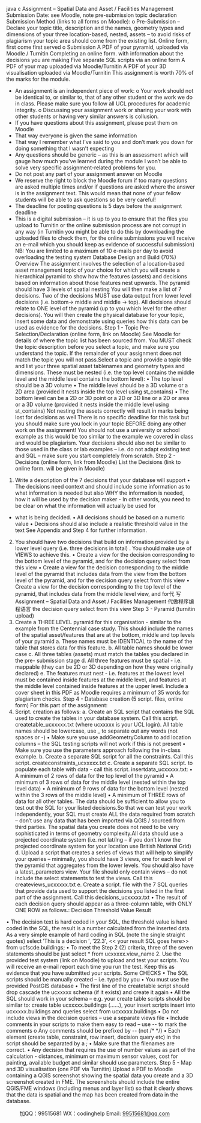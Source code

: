 java c
Assignment – Spatial Data and Asset / Facilities Management 
Submission Date: see Moodle, note pre-submission topic declaration 
Submission Method (links to all forms on Moodle): 
o Pre-Submission – 
Declare your topic title, description and the names, geometry types and dimensions of your three location-based, nested, assets 
– to avoid risks of plagiarism your topic area should come from the existing list.    Online form, first come first served 
o Submission 
A PDF of your pyramid, uploaded via Moodle / Turnitin 
Completing an online form. with information about the decisions you are making 
Five separate SQL scripts via an online form 
A PDF of your map uploaded via Moodle/Turnitin 
A PDF of your 3D visualisation uploaded via Moodle/Turnitin 
This assignment is worth 70% of the marks for the module. 
- An assignment is an independent piece of work: 
o Your work should not be identical to, or similar to, that of any other 
student or the work we do in class. Please make sure you follow all UCL procedures for academic integrity. 
o Discussing your assignment work or sharing your work with other students or having very similar answers is collusion. 
- If you have questions about this assignment, please post them on Moodle 
- That way everyone is given the same information 
- That way I remember what I’ve said to you and don’t mark you down for doing something that I wasn’t expecting 
- Any questions should be generic – as this is an assessment which will gauge how much you’ve learned during the module I won’t be able to solve very specific assignment-related problems for you. 
- Do not post any part of your assignment answer on Moodle 
- We reserve the right to block the Moodle forum if too many questions are 
asked multiple times and/or if questions are asked where the answer is in the assignment text.    This would mean that none of your fellow students will be able to ask questions so be very careful! 
-  The deadline for posting questions is 5 days before the assignment deadline 
- This is a digital submission – it is up to you to ensure that the files you upload to Turnitin or the online submission process are not corrupt in any way (in Turnitin 
you might be able to do this by downloading the uploaded files to check them, for the online submissions you will receive an e-mail which you should keep as 
evidence of successful submission) 
NB: You are limited to a maximum of 10 e-mails per day to avoid overloading the testing system
Database Design and Build (70%) 
Overview The assignment involves   the selection of a location-based asset management topic of   your choice for which you will create   a   hierarchical   pyramid   to show   how   the   features   (assets) and decisions based on information about those   features   nest   upwards.
The pyramid should have 3 levels of spatial nesting You   will   then   make   a   list   of   7 decisions.   Two   of   the   decisions   MUST   use   data   output   from   lower   level   decisions   (i.e.   bottom->   middle   and   middle   ->   top).       All   decisions   should relate to ONE level of the pyramid (up to   you which level for the other decisions).
You   will    then    create    the    physical    database      for    your    topic,    insert    some    data    and   demonstrate using queries   how this data can   be   used as evidence for the decisions.
Step 1 - Topic Pre-Selection/Declaration (online form, link on Moodle) 
See Moodle for details of where the topic   list   has   been   sourced   from.
You MUST check the topic description before you select a topic, and make sure you understand the topic. If the remainder of your assignment does not match the topic you will not pass.Select a topic and provide a topic title and   list your three   spatial   asset   tablenames   and   geometry types and dimensions.       These must be nested   (i.e. the top   level contains the   middle   level and the middle   level contains   the   bottom   level):
•         The top   level should   be a   3D volume
•         The   middle   level   should   be   a   3D   volume   or   a   2D   area   (provided   it   nests   inside the top   level   using st_contains)
•         The bottom level can be a 2D or 3D point   or a 2D   or   3D   line   or   a   2D or   area   or a 3D   volume (provided it nests inside the middle level using st_contains)
Not   nesting the assets correctly will   result   in marks   being   lost for   decisions   as   well
There is no specific deadline for this task but you should make sure you lock in your topic BEFORE doing any other work on the assignment! 
You should not use a university or school example as this would be too similar to the example we covered in class and would be plagiarism. Your decisions should also not be similar to those used in the class or lab examples – i.e. do not adapt existing text and SQL – make sure you start completely from scratch.
Step 2 - Decisions (online form, link from Moodle) 
List the Decisions (link to online form. will be given in Moodle) 
1.    Write a description of the 7 decisions that   your   database   will   support
• The decisions need context and   should   include   some   information   as   to    what    information    is    needed    but    also WHY    the    information is needed, how it will be used by the decision maker - In   other   words,   you need to be clear on what the information will   actually   be   used   for
- what is   being   decided.
•         All decisions should be   based   on   a   numeric value
•          Decisions should also include a   realistic threshold value   in the   text
See Appendix and Step 4 for further information.
2.    You   should   have   two   decisions   that   build   on   information   provided   by   a   lower   level   query   (i.e.   three   decisions   in   total)   .      You   should   make   use   of   VIEWS   to   achieve this.
•         Create   a   view   for   the   decision   corresponding   to   the   bottom   level   of   the pyramid, and for the   decision   query   select   from   this view
•         Create a view for the   decision corresponding to the middle level of the   pyramid that includes data from the view from the bottom level of the   pyramid, and for the decision   query   select   from   this view
•         Create   a   view   for   the   decision   corresponding   to   the   top   level   of   the   pyramid,   that   includes   data   from   the   middle   level   view,   and   for代 写Assignment – Spatial Data and Asset / Facilities Management
代做程序编程语言   the   decision query select from   this view
Step 3 - Pyramid (turnitin upload) 
1.    Create a THREE LEVEL pyramid for this organisation - similar to the example from   the Centennial case study. This should include the names of the spatial   asset/features that are at the bottom,   middle   and   top   levels   of your   pyramid
a.    These names must be IDENTICAL to the   name of the   table   that stores   data   for this   feature.
b.   All table   names should   be   lower case
c.    All   three   tables   (assets)   must   match   the   tables you   declared   in   the   pre-   submission stage
d.   All   three   features   must   be   spatial   -   i.e.   mappable   (they   can   be   2D   or   3D   depending on how they were originally   declared)
e.    The    features    must    nest    -      i.e.      features      at      the      lowest      level      must      be   contained inside features at the   middle   level, and   features   at   the   middle   level contained inside features at the   upper   level.
Include   a   cover   sheet   in   this    PDF   as   Moodle    requires   a    minimum   of   35   words   for   plagiarism checks.
Step 4 - Database creation (5 script. files, online form) 
For this part   of   the   assignment:
1.    Script. creation   as   follows:
a.    Create an SQL script   that   contains   the   SQL   used   to   create   the   tables   in your   database system.    Call this script. createtable_ucxxxxx.txt   (where   ucxxxxx   is your UCL login). All table names should   be   lowercase,   use _ to separate   out any words   (not spaces   or   -)
• Make   sure you   use   addGeometryColumn   to   add   location   columns   –   the SQL testing scripts will   not work if   this   is   not   present
• Make sure you use the parameters approach following   the   in-class   example.
b.    Create    a    separate    SQL    script      for      all      the      constraints.             Call      this    script.
createconstraints_ucxxxxx.txt 
c.    Create a separate SQL script. to populate each table   with data - call this script. insertdata_ucxxxxx.txt:
• A   minimum of 2   rows of data for   the   top   level of   the   pyramid
• A   minimum   of   3   rows   of   data   for   the   middle   level   (nested   within   the   top   level data)
• A   minimum of 9   rows of   data   for   the   bottom   level   (nested within   the
3   rows of the   middle   level)
• A   minimum of THREE rows of data   for   all   other   tables.
The data should be sufficient to allow you to test out the SQL for your   listed decisions.So   that   we   can   test   your   work   independently,   your   SQL   must   create   ALL the data required from scratch – don’t use any   data   that   has   been   imported via QGIS   / sourced from third   parties.      The   spatial   data you   create   does   not   need   to   be   very   sophisticated   in   terms   of   geometry   complexity.All data should use a projected coordinate system (i.e. not lat/lng –    if you    don’t    know    the    projected    coordinate    system    for your location use British National Grid) 
d.    Upload   a   script   that   creates   a   series   of views   that   will   help   to   simplify your   queries   –   minimally,   you   should   have   3   views,   one   for   each   level   of   the   pyramid   that   aggregates   from   the   lower   levels. You should also have a latest_parameters view. Your file should only contain views – do not include   the   select   statements   to   test   the   views. Call   this createviews_ucxxxxx.txt
e.    Create a script. file with the   7   SQL   queries   that   provide   data   used   to   support   the    decisions    you      listed    in      the      first      part      of      the      assignment.      Call      this
decisions_ucxxxxx.txt 
•         The   result   of   each   decision   query   should   appear   as   a   three-column   table, with ONLY ONE   ROW as   follows.:
Decision 
Threshold Value 
Result 



• The decision text is hard coded in your SQL, the threshold value is hard coded in the SQL, the result is a number calculated from the 
inserted data. 
As a very simple example of hard coding in SQL (note the single straight   quotes)
select ′This is a decision ′, ′22.3′,    << your result SQL goes here>> from ucfscde.buildings; 
• To meet the Step 2 (2) criteria, three of the seven statements should be just
select * from ucxxxxx.view_name 
2.      Use the provided test system   (link on Moodle) to   upload   and   test   your   scripts.   You   will   receive an e-mail   report each time you run   the   test.   Keep   this   as evidence that you have submitted your   scripts.
Some CHECKS 
•          The SQL scripts should be   manually created   –   i.e.   typed   by you
•          You must use   the   provided   PostGIS database
•          The   first   line   of   the   createtable   script   should   drop   cascade   the   ucxxxxx   schema   (if   it   exists) and create   it   again
•          All the SQL should work in your schema – e.g. your create table scripts should be similar   to: create          table ucxxxxx.buildings          (……), your         insert         scripts insert          into ucxxxxx.buildings and queries select from ucxxxxx.buildings 
•          Do   not include views in the decision   queries   –   use   a   separate views   file
•          Include    comments   in   your   scripts   to   make   them   easy   to   read   –   use    --   to   mark   the   comments
o   Any comments should be   prefixed   by   --         (not   /*    */)
•          Each   element   (create   table,   constraint,   row   insert,   decision   query   etc)   in   the   script   should   be separated   by a   ;
•          Make sure that the filenames   are   correct.
• Any    decision that    requires    the    use    of    number values    as    part    of the calculation -   distances, minimum or maximum sensor   values, cost for painting, available budget and similar should use parameters.
Step 5 - Map and 3D visualisation (one PDF via Turnitin) Upload a PDF to Moodle containing a QGIS screenshot showing the spatial data you   create and a 3D screenshot created in FME. The screenshots should include the   entire QGIS/FME windows (including menus and layer list) so that it clearly   shows   that the data is spatial and the map has been created from data in the database.



         
加QQ：99515681  WX：codinghelp  Email: 99515681@qq.com
